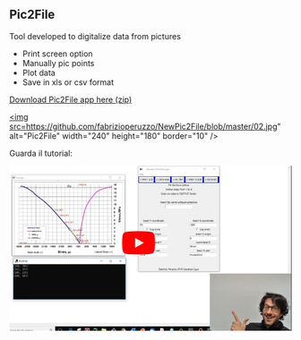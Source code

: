 ## Pic2File

Tool developed to digitalize data from pictures

- Print screen option 
- Manually pic points
- Plot data 
- Save in xls or csv format

[Download Pic2File app here (zip)](https://drive.google.com/open?id=1U15QCNoBjUzHXOw9xZXw2qi1tvMJLQpo)

<a href="http://www.youtube.com/watch?feature=player_embedded&v=CV6IiVJq0W8
" target="_blank"><img src=https://github.com/fabrizioperuzzo/NewPic2File/blob/master/02.jpg" 
alt="Pic2File" width="240" height="180" border="10" /></a>

Guarda il tutorial:

[![Watch Pic2File Tutorial](https://github.com/fabrizioperuzzo/NewPic2File/blob/master/02.jpg)](https://www.youtube.com/watch?v=CV6IiVJq0W8)




